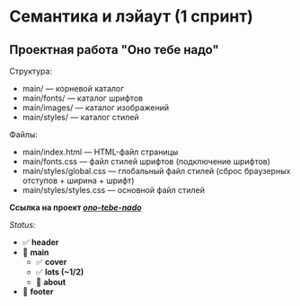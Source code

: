# Семантика и лэйаут (1 спринт)
## Проектная работа "Оно тебе надо"

Структура:
- main/ — корневой каталог
- main/fonts/ — каталог шрифтов
- main/images/ — каталог изображений
- main/styles/ — каталог стилей

Файлы:
- main/index.html — HTML-файл страницы
- main/fonts.css — файл стилей шрифтов (подключение шрифтов)
- main/styles/global.css — глобальный файл стилей (сброс браузерных отступов + ширина + шрифт)
- main/styles/styles.css — основной файл стилей

**Ссылка на проект _[ono-tebe-nado](https://github.com/alexandr-rodionov/ono-tebe-nado.git)_**

*Status:*
- :white_check_mark: **header**
- :black_square_button: **main**
    - :white_check_mark: **cover**
    - :white_check_mark: **lots (~1/2)**
	- :black_square_button: **about**
- :black_square_button: **footer**